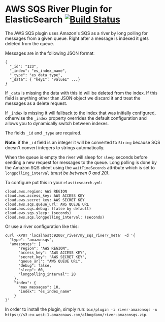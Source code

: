 AWS SQS River Plugin for ElasticSearch [![Build Status](https://travis-ci.org/albogdano/elasticsearch-river-amazonsqs.png?branch=master)](https://travis-ci.org/albogdano/elasticsearch-river-amazonsqs)
==================================

The AWS SQS plugin uses Amazon's SQS as a river by long polling for messages from a given queue. 
Right after a message is indexed it gets deleted from the queue.

Messages are in the following JSON format:

    {
      "_id": "123",
      "_index": "es_index_name",
      "_type": "es_data_type",
      "_data": { "key1": "value1" ...}
    }

If `_data` is missing the data with this id will be deleted from the index. 
If this field is anything other than JSON object we discard it and treat the messages as a delete request.

If `_index` is missing it will fallback to the index that was initially configured, 
otherwise the `_index` property overrides the default configuration and allows you to dynamically switch between indexes.

The fields `_id` and `_type` are required. 

**Note:** if the `_id` field is an integer it will be converted to `String` because SQS doesn't convert integers to strings automatically.

When the queue is empty the river will sleep for `sleep` seconds before sending a new request for messages to the queue.
Long polling is done by the Amazon SQS client using the `waitTimeSeconds` attribute which is set to `longpolling_interval` _(must be between 0 and 20)_.

To configure put this in your `elasticsearch.yml`:

    cloud.aws.region: AWS REGION
    cloud.aws.access_key: AWS ACCESS KEY
    cloud.aws.secret_key: AWS SECRET KEY
    cloud.aws.sqs.queue_url: AWS QUEUE URL
    cloud.aws.sqs.debug: (false by default)
    cloud.aws.sqs.sleep: (seconds)
    cloud.aws.sqs.longpolling_interval: (seconds)

Or use a river configuration like this:

    curl -XPUT 'localhost:9200/_river/my_sqs_river/_meta' -d '{
      "type": "amazonsqs",
      "amazonsqs": {
          "region": "AWS REGION",
          "access_key": "AWS ACCESS KEY",
          "secret_key": "AWS SECRET KEY",
          "queue_url": "AWS QUEUE URL",
          "debug": false,
          "sleep": 60,
          "longpolling_interval": 20
        },
        "index": {
          "max_messages": 10,
          "index": "es_index_name"
        }
    }'
    
In order to install the plugin, simply run: `bin/plugin -i river-amazonsqs -u https://s3-eu-west-1.amazonaws.com/albogdano/river-amazonsqs.zip`.
